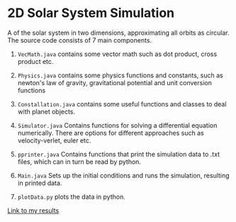 # 2D Solar System Simulation
A of the solar system in two dimensions, approximating all orbits as circular. The source code consists of 7 main components.

1. `VecMath.java` contains some vector math such as dot product, cross product etc.

2. `Physics.java` contains some physics functions and constants, such as newton's law of gravity, gravitational potential and unit conversion functions

3. `Constallation.java` contains some useful functions and classes to deal with planet objects.

4. `Simulator.java` Contains functions for solving a differential equation numerically. There are options for different approaches such as velocity-verlet, euler etc.

5. `pprinter.java` Contains functions that print the simulation data to .txt files, which can in turn be read by python.

6. `Main.java` Sets up the initial conditions and runs the simulation, resulting in printed data.

7. `plotData.py` plots the data in python. 


[Link to my results](https://imgur.com/a/ms1dYXV)




